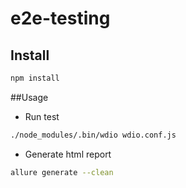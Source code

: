 # e2e-testing

## Install

```bash
npm install
```

##Usage

* Run test
```bash
./node_modules/.bin/wdio wdio.conf.js
```
* Generate html report
```bash
allure generate --clean
```